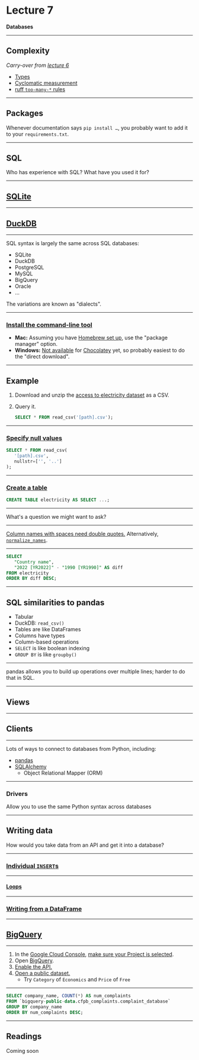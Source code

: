 # Lecture 7

**Databases**

---

## Complexity

_Carry-over from [lecture 6](lecture_06.md)_

- [Types](https://en.wikipedia.org/wiki/Programming_complexity#Types)
- [Cyclomatic measurement](https://en.wikipedia.org/wiki/Cyclomatic_complexity)
- [ruff `too-many-*` rules](https://docs.astral.sh/ruff/rules/#refactor-plr)

---

## Packages

Whenever documentation says `pip install …`, you probably want to add it to your `requirements.txt`.

---

## SQL

Who has experience with SQL? What have you used it for?

---

## [SQLite](https://www.sqlite.org/)

---

## [DuckDB](https://duckdb.org/)

---

SQL syntax is largely the same across SQL databases:

- SQLite
- DuckDB
- PostgreSQL
- MySQL
- BigQuery
- Oracle
- …

The variations are known as "dialects".

---

### [Install the command-line tool](https://duckdb.org/docs/installation/?version=stable&environment=cli)

- **Mac:** Assuming you have [Homebrew set up](../readings/week_04.md#setup), use the "package manager" option.
- **Windows:** [Not available](https://github.com/chocolatey-community/chocolatey-package-requests/issues/1583) for [Chocolatey](https://chocolatey.org/) yet, so probably easiest to do the "direct download".

---

## Example

1. Download and unzip the [access to electricity dataset](https://databank.worldbank.org/reports.aspx?dsid=2&series=EG.ELC.ACCS.ZS#) as a CSV.
1. Query it.

   ```sql
   SELECT * FROM read_csv('[path].csv');
   ```

---

### [Specify null values](https://duckdb.org/docs/stable/data/csv/overview.html#parameters)

```sql
SELECT * FROM read_csv(
   '[path].csv',
   nullstr=['', '..']
);
```

---

### [Create a table](https://duckdb.org/docs/stable/data/csv/overview.html)

```sql
CREATE TABLE electricity AS SELECT ...;
```

---

What's a question we might want to ask?

---

[Column names with spaces need double quotes.](https://duckdb.org/docs/stable/sql/dialect/keywords_and_identifiers.html#identifiers) Alternatively, [`normalize_names`](https://duckdb.org/docs/stable/data/csv/overview.html#parameters).

---

```sql
SELECT
   "Country name",
   "2022 [YR2022]" - "1990 [YR1990]" AS diff
FROM electricity
ORDER BY diff DESC;
```

---

## SQL similarities to pandas

- Tabular
- DuckDB: `read_csv()`
- Tables are like DataFrames
- Columns have types
- Column-based operations
- `SELECT` is like boolean indexing
- `GROUP BY` is like `groupby()`

---

pandas allows you to build up operations over multiple lines; harder to do that in SQL.

---

## Views

---

## Clients

---

Lots of ways to connect to databases from Python, including:

- [pandas](https://pandas.pydata.org/docs/user_guide/io.html#sql-queries)
- [SQLAlchemy](https://www.sqlalchemy.org/)
  - Object Relational Mapper (ORM)

---

### Drivers

Allow you to use the same Python syntax across databases

---

## Writing data

How would you take data from an API and get it into a database?

---

### [Individual `INSERT`s](https://duckdb.org/docs/stable/clients/python/overview#persistent-storage)

---

#### [Loops](../examples/duck_loop.py)

---

### [Writing from a DataFrame](https://duckdb.org/docs/stable/guides/python/import_pandas.html)

---

## [BigQuery](https://cloud.google.com/bigquery)

---

1. In the [Google Cloud Console](https://console.cloud.google.com/), [make sure your Project is selected](../docs/google_cloud.md#switching-to-your-google-cloud-project).
1. Open [BigQuery](https://console.cloud.google.com/bigquery).
1. [Enable the API.](https://cloud.google.com/apis/docs/getting-started#enabling_apis)
1. [Open a public dataset.](https://cloud.google.com/bigquery/docs/quickstarts/query-public-dataset-console#open_a_public_dataset)
   - Try `Category` of `Economics` and `Price` of `Free`

---

```sql
SELECT company_name, COUNT(*) AS num_complaints
FROM `bigquery-public-data.cfpb_complaints.complaint_database`
GROUP BY company_name
ORDER BY num_complaints DESC;
```

---

## Readings

Coming soon
